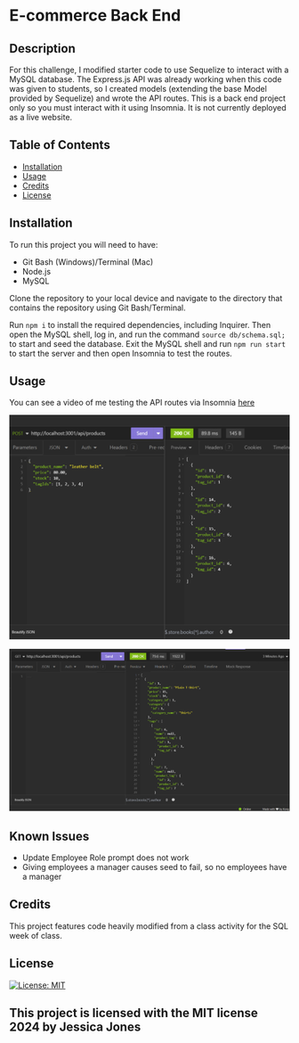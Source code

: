 # E-commerce Back End

## Description

For this challenge, I modified starter code to use Sequelize to interact with a MySQL database. The Express.js API was already working when this code was given to students, so I created models (extending the base Model provided by Sequelize) and wrote the API routes. This is a back end project only so you must interact with it using Insomnia. It is not currently deployed as a live website.

## Table of Contents

- [Installation](#installation)
- [Usage](#usage)
- [Credits](#credits)
- [License](#license)

## Installation

To run this project you will need to have:
- Git Bash (Windows)/Terminal (Mac)
- Node.js
- MySQL

Clone the repository to your local device and navigate to the directory that contains the repository using Git Bash/Terminal. 

Run `npm i` to install the required dependencies, including Inquirer. Then open the MySQL shell, log in, and run the command `source db/schema.sql;` to start and seed the database. Exit the MySQL shell and run `npm run start` to start the server and then open Insomnia to test the routes.

## Usage

You can see a video of me testing the API routes via Insomnia [here](https://screenrec.com/share/V2nptkKed1)

![adding a product with the POST route](screenshots/createProduct.png)

![viewing all products with the GET route](screenshots/getProducts.png)

## Known Issues

- Update Employee Role prompt does not work
- Giving employees a manager causes seed to fail, so no employees have a manager

## Credits

This project features code heavily modified from a class activity for the SQL week of class.

## License

[![License: MIT](https://img.shields.io/badge/License-MIT-yellow.svg)](https://opensource.org/licenses/MIT)

This project is licensed with the MIT license 2024 by Jessica Jones
---